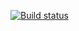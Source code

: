[![Build status](https://ci.appveyor.com/api/projects/status/epdmknhf6axl4nvg/branch/main?svg=true)](https://ci.appveyor.com/project/xXInnaXx/test-mode/branch/main)
